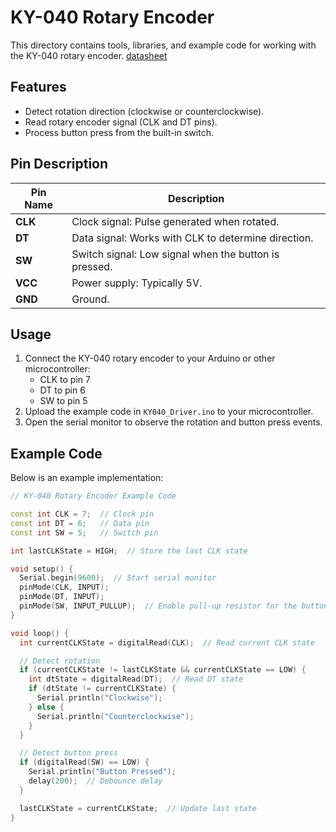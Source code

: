 # KY-040 Rotary Encoder

This directory contains tools, libraries, and example code for working with the KY-040 rotary encoder.
[datasheet](https://www.rcscomponents.kiev.ua/datasheets/ky-040-datasheet.pdf?srsltid=AfmBOooGQKWS8NX4jUldQApRajvMHUzdC_TD_vqDgi5bdJinp9My1TWU)
## Features
- Detect rotation direction (clockwise or counterclockwise).
- Read rotary encoder signal (CLK and DT pins).
- Process button press from the built-in switch.

## Pin Description
| Pin Name | Description                                  |
|----------|----------------------------------------------|
| **CLK**  | Clock signal: Pulse generated when rotated.  |
| **DT**   | Data signal: Works with CLK to determine direction. |
| **SW**   | Switch signal: Low signal when the button is pressed. |
| **VCC**  | Power supply: Typically 5V.                  |
| **GND**  | Ground.                                      |

## Usage
1. Connect the KY-040 rotary encoder to your Arduino or other microcontroller:
   - CLK to pin 7
   - DT to pin 6
   - SW to pin 5
2. Upload the example code in `KY040_Driver.ino` to your microcontroller.
3. Open the serial monitor to observe the rotation and button press events.

## Example Code
Below is an example implementation:

```cpp
// KY-040 Rotary Encoder Example Code

const int CLK = 7;  // Clock pin
const int DT = 6;   // Data pin
const int SW = 5;   // Switch pin

int lastCLKState = HIGH;  // Store the last CLK state

void setup() {
  Serial.begin(9600);  // Start serial monitor
  pinMode(CLK, INPUT);
  pinMode(DT, INPUT);
  pinMode(SW, INPUT_PULLUP);  // Enable pull-up resistor for the button
}

void loop() {
  int currentCLKState = digitalRead(CLK);  // Read current CLK state

  // Detect rotation
  if (currentCLKState != lastCLKState && currentCLKState == LOW) {
    int dtState = digitalRead(DT);  // Read DT state
    if (dtState != currentCLKState) {
      Serial.println("Clockwise");
    } else {
      Serial.println("Counterclockwise");
    }
  }

  // Detect button press
  if (digitalRead(SW) == LOW) {
    Serial.println("Button Pressed");
    delay(200);  // Debounce delay
  }

  lastCLKState = currentCLKState;  // Update last state
}
